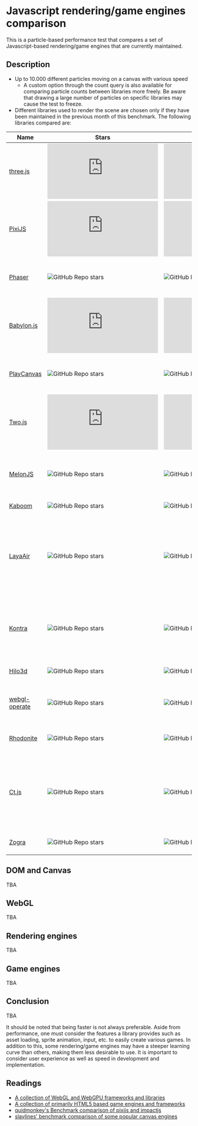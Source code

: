 # Javascript rendering/game engines comparison

This is a particle-based performance test that compares a set of Javascript-based rendering/game engines that are currently maintained.

## Description

- Up to 10.000 different particles moving on a canvas with various speed
  - A custom option through the count query is also available for comparing particle counts between libraries more freely. Be aware that drawing a large number of particles on specific libraries may cause the test to freeze.
- Different libraries used to render the scene are chosen only if they have been maintained in the previous month of this benchmark. The following libraries compared are:

| Name                                                          | Stars                                                                                | Last Commit                                                                                 | Description                                                                                                 |
| ------------------------------------------------------------- | ------------------------------------------------------------------------------------ | ------------------------------------------------------------------------------------------- | ----------------------------------------------------------------------------------------------------------- |
| [three.js](https://github.com/mrdoob/three.js)                | ![GitHub Repo stars](https://img.shields.io/github/stars/mrdoob/three.js)            | ![GitHub last commit](https://img.shields.io/github/last-commit/mrdoob/three.js)            | JavaScript 3D library                                                                                       |
| [PixiJS](https://github.com/pixijs/pixi.js)                   | ![GitHub Repo stars](https://img.shields.io/github/stars/pixijs/pixi.js)             | ![GitHub last commit](https://img.shields.io/github/last-commit/pixijs/pixi.js)             | Super fast HTML 5 2D rendering engine that uses webGL with canvas fallback                                  |
| [Phaser](https://github.com/photonstorm/phaser)               | ![GitHub Repo stars](https://img.shields.io/github/stars/photonstorm/phaser)         | ![GitHub last commit](https://img.shields.io/github/last-commit/photonstorm/phaser)         | A popular, polished, free HTML5 game framework.                                                             |
| [Babylon.js](https://github.com/BabylonJS/Babylon.js)         | ![GitHub Repo stars](https://img.shields.io/github/stars/BabylonJS/Babylon.js)       | ![GitHub last commit](https://img.shields.io/github/last-commit/BabylonJS/Babylon.js)       | a complete JavaScript framework for building 3D games with HTML 5 and WebGL                                 |
| [PlayCanvas](https://github.com/playcanvas/engine)            | ![GitHub Repo stars](https://img.shields.io/github/stars/playcanvas/engine)          | ![GitHub last commit](https://img.shields.io/github/last-commit/playcanvas/engine)          | JavaScript game engine built on WebGL and WebVR                                                             |
| [Two.js](https://github.com/jonobr1/two.js)                   | ![GitHub Repo stars](https://img.shields.io/github/stars/jonobr1/two.js)             | ![GitHub last commit](https://img.shields.io/github/last-commit/jonobr1/two.js)             | A renderer agnostic two-dimensional drawing api for the web.                                                |
| [MelonJS](https://github.com/melonjs/melonjs)                 | ![GitHub Repo stars](https://img.shields.io/github/stars/melonjs/melonjs)            | ![GitHub last commit](https://img.shields.io/github/last-commit/melonjs/melonjs)            | Can use Tiled Map Editor, the engine is declared "lightweight"                                              |
| [Kaboom](https://github.com/replit/kaboom)                    | ![GitHub Repo stars](https://img.shields.io/github/stars/replit/kaboom)              | ![GitHub last commit](https://img.shields.io/github/last-commit/replit/kaboom)              | JavaScript game library                                                                                     |
| [LayaAir](https://github.com/layabox/LayaAir)                 | ![GitHub Repo stars](https://img.shields.io/github/stars/layabox/LayaAir)            | ![GitHub last commit](https://img.shields.io/github/last-commit/layabox/LayaAir)            | LayaAir is an open-source 2D/3D engine. LayaAir Engine is designed for high performance games.              |
| [Kontra](https://github.com/straker/kontra)                   | ![GitHub Repo stars](https://img.shields.io/github/stars/straker/kontra)             | ![GitHub last commit](https://img.shields.io/github/last-commit/straker/kontra)             | A lightweight JavaScript gaming micro-library, optimized for js13kGames.                                    |
| [Hilo3d](https://github.com/hiloteam/Hilo3d)                  | ![GitHub Repo stars](https://img.shields.io/github/stars/hiloteam/Hilo3d)            | ![GitHub last commit](https://img.shields.io/github/last-commit/hiloteam/Hilo3d)            | a WebGL Rendering Engine.                                                                                   |
| [webgl-operate](https://github.com/cginternals/webgl-operate) | ![GitHub Repo stars](https://img.shields.io/github/stars/cginternals/webgl-operate)  | ![GitHub last commit](https://img.shields.io/github/last-commit/cginternals/webgl-operate)  | A TypeScript based WebGL rendering framework.                                                               |
| [Rhodonite](https://github.com/actnwit/RhodoniteTS)           | ![GitHub Repo stars](https://img.shields.io/github/stars/actnwit/RhodoniteTS)        | ![GitHub last commit](https://img.shields.io/github/last-commit/actnwit/RhodoniteTS)        | Rhodonite Web3D Library in TypeScript                                                                       |
| [Ct.js](https://github.com/ct-js/docs.ctjs.rocks)             | ![GitHub Repo stars](https://img.shields.io/github/stars/ct-js/docs.ctjs.rocks)      | ![GitHub last commit](https://img.shields.io/github/last-commit/ct-js/docs.ctjs.rocks)      | Ct.js is a full-blown 2D game engine that allows you to easily create games based on the PIXI.js framework. |
| [Zogra](https://github.com/SardineFish/zogra-renderer)        | ![GitHub Repo stars](https://img.shields.io/github/stars/SardineFish/zogra-renderer) | ![GitHub last commit](https://img.shields.io/github/last-commit/SardineFish/zogra-renderer) | A simple WebGL2 renderer.                                                                                   |

## DOM and Canvas

TBA

## WebGL

TBA

## Rendering engines

TBA

## Game engines

TBA

## Conclusion

TBA

It should be noted that being faster is not always preferable. Aside from performance, one must consider the features a library provides such as asset loading, sprite animation, input, etc. to easily create various games. In addition to this, some rendering/game engines may have a steeper learning curve than others, making them less desirable to use. It is important to consider user experience as well as speed in development and implementation.

## Readings

- [A collection of WebGL and WebGPU frameworks and libraries](https://gist.github.com/dmnsgn/76878ba6903cf15789b712464875cfdc)
- [A collection of primarily HTML5 based game engines and frameworks](https://github.com/bebraw/jswiki/wiki/Game-Engines)
- [quidmonkey's Benchmark comparison of pixijs and impactjs](https://github.com/quidmonkey/particle_test)
- [slaylines' benchmark comparison of some popular canvas engines](https://github.com/slaylines/canvas-engines-comparison)
